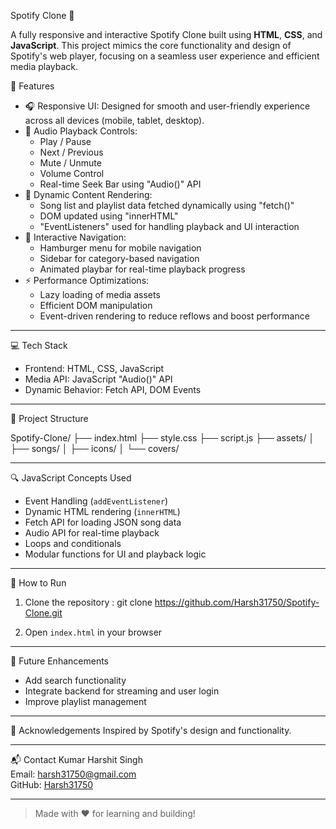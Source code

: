 Spotify Clone 🎵

A fully responsive and interactive Spotify Clone built using **HTML**, **CSS**, and **JavaScript**. This project mimics the core functionality and design of Spotify's web player, focusing on a seamless user experience and efficient media playback.


📌 Features

- 🎧 Responsive UI: Designed for smooth and user-friendly experience across all devices (mobile, tablet, desktop).
- 🎵 Audio Playback Controls:
  - Play / Pause
  - Next / Previous
  - Mute / Unmute
  - Volume Control
  - Real-time Seek Bar using "Audio()" API
- 📁 Dynamic Content Rendering:
  - Song list and playlist data fetched dynamically using "fetch()"
  - DOM updated using "innerHTML"
  - "EventListeners" used for handling playback and UI interaction
- 🧭 Interactive Navigation:
  - Hamburger menu for mobile navigation
  - Sidebar for category-based navigation
  - Animated playbar for real-time playback progress
- ⚡ Performance Optimizations:
  - Lazy loading of media assets
  - Efficient DOM manipulation
  - Event-driven rendering to reduce reflows and boost performance

---

💻 Tech Stack

- Frontend: HTML, CSS, JavaScript
- Media API: JavaScript "Audio()" API
- Dynamic Behavior: Fetch API, DOM Events

---

📂 Project Structure

Spotify-Clone/
├── index.html
├── style.css
├── script.js
├── assets/
│   ├── songs/
│   ├── icons/
│   └── covers/

---

🔍 JavaScript Concepts Used

- Event Handling (`addEventListener`)
- Dynamic HTML rendering (`innerHTML`)
- Fetch API for loading JSON song data
- Audio API for real-time playback
- Loops and conditionals
- Modular functions for UI and playback logic

---

🚀 How to Run
1. Clone the repository  : git clone https://github.com/Harsh31750/Spotify-Clone.git

2. Open `index.html` in your browser

---

 🎯 Future Enhancements
- Add search functionality
- Integrate backend for streaming and user login
- Improve playlist management

---

 🙌 Acknowledgements
Inspired by Spotify's design and functionality.

---

📬 Contact
Kumar Harshit Singh  
Email: harsh31750@gmail.com  
GitHub: [Harsh31750](https://github.com/Harsh31750)

---

> Made with ❤️ for learning and building!

